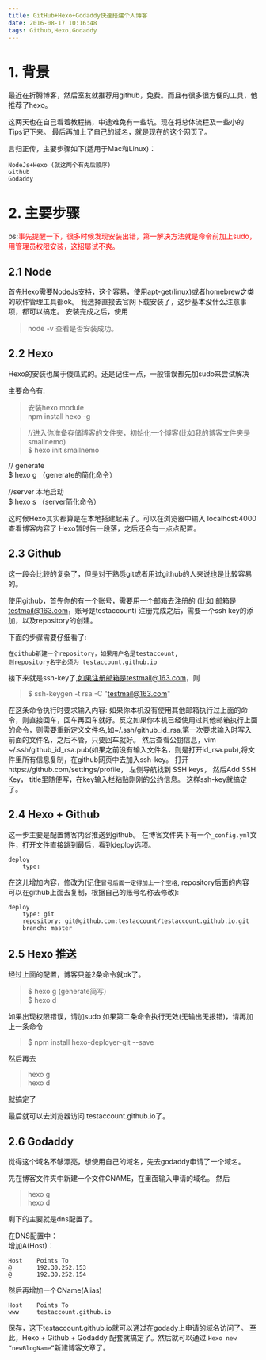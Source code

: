 ```yaml
---
title: GitHub+Hexo+Godaddy快速搭建个人博客
date: 2016-08-17 10:16:48
tags: Github,Hexo,Godaddy
---
```




# 1. 背景

最近在折腾博客，然后室友就推荐用github，免费。而且有很多很方便的工具，他推荐了hexo。

这两天也在自己看着教程搞，中途难免有一些坑。现在将总体流程及一些小的Tips记下来。
最后再加上了自己的域名，就是现在的这个网页了。

言归正传，主要步骤如下(适用于Mac和Linux)：

	NodeJs+Hexo (就这两个有先后顺序)
	Github
	Godaddy
	
# 2. 主要步骤

ps:<font color='red'>事先提醒一下，很多时候发现安装出错，第一解决方法就是命令前加上sudo，用管理员权限安装，这招屡试不爽。</font>

<!-- more -->

## 2.1 Node

首先Hexo需要NodeJs支持，这个容易，使用apt-get(linux)或者homebrew之类
的软件管理工具都ok。
我选择直接去官网下载安装了，这步基本没什么注意事项，都可以搞定。
安装完成之后，使用
> node -v
查看是否安装成功。

## 2.2 Hexo

Hexo的安装也属于傻瓜式的。还是记住一点，一般错误都先加sudo来尝试解决

主要命令有:

>安装hexo module  
>npm install hexo -g

>//进入你准备存储博客的文件夹，初始化一个博客(比如我的博客文件夹是smallnemo)   
>$ hexo init smallnemo  
>
// generate   
$ hexo g （generate的简化命令）
>   
//server 本地启动   
$ hexo s （server简化命令）  
 
这时候Hexo其实都算是在本地搭建起来了。可以在浏览器中输入 localhost:4000 查看博客内容了
Hexo暂时告一段落，之后还会有一点点配置。


## 2.3 Github

这一段会比较的复杂了，但是对于熟悉git或者用过github的人来说也是比较容易的。

使用github，首先你的有一个账号，需要用一个邮箱去注册的
(比如 邮箱是testmail@163.com，账号是testaccount)
注册完成之后，需要一个ssh key的添加，以及repository的创建。

下面的步骤需要仔细看了:

	在github新建一个repository，如果用户名是testaccount,
    则repository名字必须为 testaccount.github.io

接下来就是ssh-key了,如果注册邮箱是testmail@163.com，则
>$ ssh-keygen -t rsa -C "testmail@163.com"    

在这条命令执行时要求输入内容: 如果你本机没有使用其他邮箱执行过上面的命令，则直接回车，回车再回车就好。反之如果你本机已经使用过其他邮箱执行上面的命令，则需要重新定义文件名,如~/.ssh/github_id_rsa,第一次要求输入时写入前面的文件名，之后不管，只要回车就好。
然后查看公钥信息，vim ~/.ssh/github_id_rsa.pub(如果之前没有输入文件名，则是打开id_rsa.pub),将文件里所有信息复制，在github网页中去加入ssh-key。
打开https://github.com/settings/profile， 左侧导航找到 SSH keys， 
然后Add SSH Key，
title里随便写，在key输入栏粘贴刚刚的公约信息。 这样ssh-key就搞定了。

## 2.4 Hexo + Github

这一步主要是配置博客内容推送到github。
在博客文件夹下有一个`_config.yml`文件，打开文件直接跳到最后，看到deploy选项。

```
deploy
    type: 
```

在这儿增加内容，修改为(记住`冒号后面一定得加上一个空格`, repository后面的内容
可以在github上面去复制，根据自己的账号名称去修改):

```
deploy
    type: git
    repository: git@github.com:testaccount/testaccount.github.io.git
    branch: master
```

## 2.5 Hexo 推送

经过上面的配置，博客只差2条命令就ok了。

>$ hexo g (generate简写)    
>$ hexo d

如果出现权限错误，请加sudo
如果第二条命令执行无效(无输出无报错)，请再加上一条命令
>$ npm install hexo-deployer-git --save    

然后再去
>hexo g  
>hexo d

就搞定了

最后就可以去浏览器访问 testaccount.github.io了。

## 2.6 Godaddy

觉得这个域名不够漂亮，想使用自己的域名，先去godaddy申请了一个域名。

先在博客文件夹中新建一个文件CNAME，在里面输入申请的域名。
然后
>hexo g   
>hexo d

剩下的主要就是dns配置了。

在DNS配置中：   
增加A(Host)：

```
Host    Points To
@       192.30.252.153
@       192.30.252.154
```
然后再增加一个CName(Alias)

```
Host    Points To
www     testaccount.github.io
```

保存，这下testaccount.github.io就可以通过在godady上申请的域名访问了。
至此，Hexo + Github + Godaddy 配套就搞定了。然后就可以通过 `Hexo new “newBlogName”`新建博客文章了。
